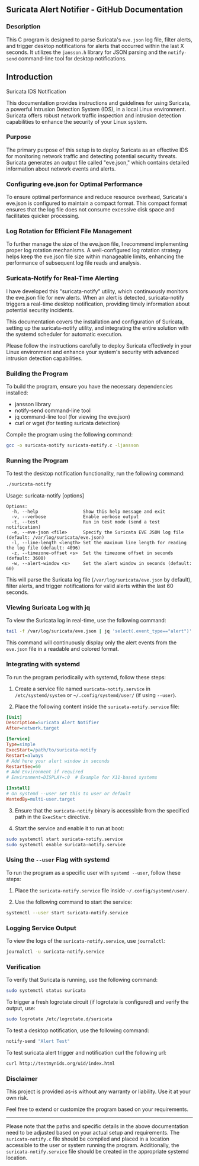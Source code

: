 ## Suricata Alert Notifier - GitHub Documentation

### Description

This C program is designed to parse Suricata's `eve.json` log file, filter alerts, and trigger desktop notifications for alerts that occurred within the last X seconds. It utilizes the `jansson.h` library for JSON parsing and the `notify-send` command-line tool for desktop notifications.

## Introduction

Suricata IDS Notification

This documentation provides instructions and guidelines for using Suricata, a powerful Intrusion Detection System (IDS), in a local Linux environment. Suricata offers robust network traffic inspection and intrusion detection capabilities to enhance the security of your Linux system.

### Purpose

The primary purpose of this setup is to deploy Suricata as an effective IDS for monitoring network traffic and detecting potential security threats. Suricata generates an output file called "eve.json," which contains detailed information about network events and alerts.

### Configuring eve.json for Optimal Performance

To ensure optimal performance and reduce resource overhead, Suricata's eve.json is configured to maintain a compact format. This compact format ensures that the log file does not consume excessive disk space and facilitates quicker processing.

### Log Rotation for Efficient File Management

To further manage the size of the eve.json file, I recommend implementing proper log rotation mechanisms. A well-configured log rotation strategy helps keep the eve.json file size within manageable limits, enhancing the performance of subsequent log file reads and analysis.

### Suricata-Notify for Real-Time Alerting

I have developed this "suricata-notify" utility, which continuously monitors the eve.json file for new alerts. When an alert is detected, suricata-notify triggers a real-time desktop notification, providing timely information about potential security incidents.

This documentation covers the installation and configuration of Suricata, setting up the suricata-notify utility, and integrating the entire solution with the systemd scheduler for automatic execution.

Please follow the instructions carefully to deploy Suricata effectively in your Linux environment and enhance your system's security with advanced intrusion detection capabilities.

### Building the Program

To build the program, ensure you have the necessary dependencies installed:

- jansson library
- notify-send command-line tool
- jq command-line tool (for viewing the eve.json)
- curl or wget (for testing suricata detection)

Compile the program using the following command:

```bash
gcc -o suricata-notify suricata-notify.c -ljansson
```

### Running the Program

To test the desktop notification functionality, run the following command:

```bash
./suricata-notify
```
Usage: suricata-notify [options]
```
Options:
  -h, --help                 Show this help message and exit
  -v, --verbose              Enable verbose output
  -t, --test                 Run in test mode (send a test notification)
  -e, --eve-json <file>      Specify the Suricata EVE JSON log file (default: /var/log/suricata/eve.json)
  -l, --line-length <length> Set the maximum line length for reading the log file (default: 4096)
  -z, --timezone-offset <s>  Set the timezone offset in seconds (default: 3600)
  -w, --alert-window <s>     Set the alert window in seconds (default: 60)
```

This will parse the Suricata log file (`/var/log/suricata/eve.json` by default), filter alerts, and trigger notifications for valid alerts within the last 60 seconds.

### Viewing Suricata Log with jq

To view the Suricata log in real-time, use the following command:

```bash
tail -f /var/log/suricata/eve.json | jq 'select(.event_type=="alert")' | jq -r -C
```

This command will continuously display only the alert events from the `eve.json` file in a readable and colored format.

### Integrating with systemd

To run the program periodically with systemd, follow these steps:

1. Create a service file named `suricata-notify.service` in `/etc/systemd/system` or `~/.config/systemd/user/` (if using `--user`).

2. Place the following content inside the `suricata-notify.service` file:

```ini
[Unit]
Description=Suricata Alert Notifier
After=network.target

[Service]
Type=simple
ExecStart=/path/to/suricata-notify
Restart=always
# Add here your alert window in seconds
RestartSec=60
# Add Environment if required
# Environment=DISPLAY=:0  # Example for X11-based systems

[Install]
# On systemd --user set this to user or default
WantedBy=multi-user.target
```

3. Ensure that the `suricata-notify` binary is accessible from the specified path in the `ExecStart` directive.

4. Start the service and enable it to run at boot:

```bash
sudo systemctl start suricata-notify.service
sudo systemctl enable suricata-notify.service
```

### Using the `--user` Flag with systemd

To run the program as a specific user with `systemd --user`, follow these steps:

1. Place the `suricata-notify.service` file inside `~/.config/systemd/user/`.

2. Use the following command to start the service:

```bash
systemctl --user start suricata-notify.service
```

### Logging Service Output

To view the logs of the `suricata-notify.service`, use `journalctl`:

```bash
journalctl -u suricata-notify.service
```

### Verification

To verify that Suricata is running, use the following command:

```bash
sudo systemctl status suricata
```

To trigger a fresh logrotate circuit (if logrotate is configured) and verify the output, use:

```bash
sudo logrotate /etc/logrotate.d/suricata 
```

To test a desktop notification, use the following command:

```bash
notify-send "Alert Test"
```

To test suricata alert trigger and notification curl the following url:

```bash
curl http://testmynids.org/uid/index.html
```


### Disclaimer

This project is provided as-is without any warranty or liability. Use it at your own risk.

Feel free to extend or customize the program based on your requirements.

---

Please note that the paths and specific details in the above documentation need to be adjusted based on your actual setup and requirements. The `suricata-notify.c` file should be compiled and placed in a location accessible to the user or system running the program. Additionally, the `suricata-notify.service` file should be created in the appropriate systemd location.
